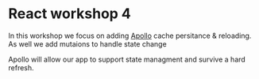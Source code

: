 # React workshop 4

In this workshop we focus on adding [Apollo](https://www.apollographql.com/) cache persitance & reloading. As well we add mutaions to handle state change

Apollo will allow our app to support state managment and survive a hard refresh.
